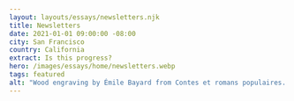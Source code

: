 ```yaml
---
layout: layouts/essays/newsletters.njk
title: Newsletters
date: 2021-01-01 09:00:00 -08:00
city: San Francisco
country: California
extract: Is this progress?
hero: /images/essays/home/newsletters.webp
tags: featured
alt: "Wood engraving by Émile Bayard from Contes et romans populaires. Two men stand in the vaulted archive room of a castle, looking at portraits on the wall by torchlight. The caption reads in the original French: Voici celle qui doit revenir pour consoler et pardonner…"
---
```

